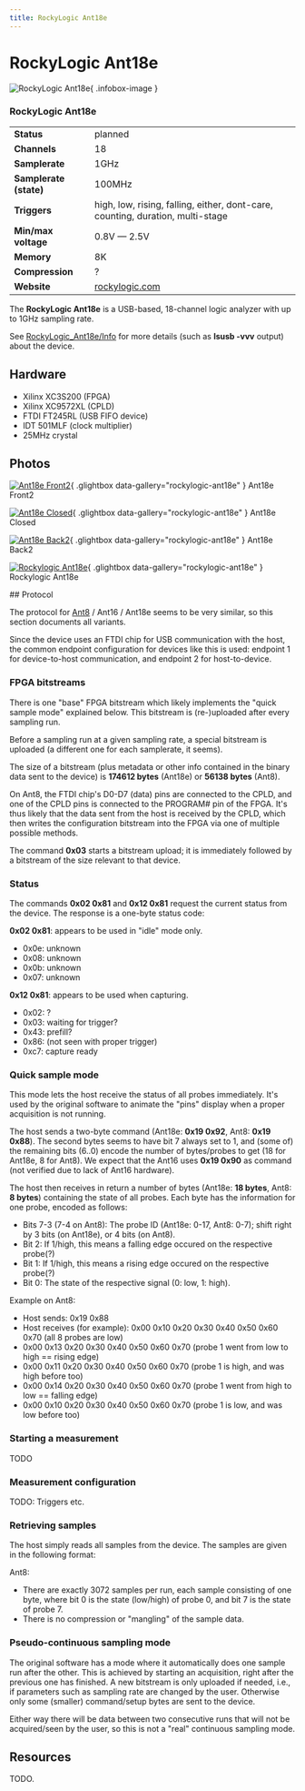 ```yaml
---
title: RockyLogic Ant18e
---
```


# RockyLogic Ant18e

<div class="infobox" markdown>

![RockyLogic Ant18e](./img/Ant18e-front2.png){ .infobox-image }

### RockyLogic Ant18e

| | |
|---|---|
| **Status** | planned |
| **Channels** | 18 |
| **Samplerate** | 1GHz |
| **Samplerate (state)** | 100MHz |
| **Triggers** | high, low, rising, falling, either, dont-care, counting, duration, multi-stage |
| **Min/max voltage** | 0.8V — 2.5V |
| **Memory** | 8K |
| **Compression** | ? |
| **Website** | [rockylogic.com](http://www.rockylogic.com/products/ant18e.html) |

</div>

The **RockyLogic Ant18e** is a USB-based, 18-channel logic analyzer with up to 1GHz sampling rate.

See [RockyLogic_Ant18e/Info](https://sigrok.org/wiki/RockyLogic_Ant18e/Info) for more details (such as **lsusb -vvv** output) about the device.

## Hardware
- Xilinx XC3S200 (FPGA)
- Xilinx XC9572XL (CPLD)
- FTDI FT245RL (USB FIFO device)
- IDT 501MLF (clock multiplier)
- 25MHz crystal

## Photos

<div class="photo-grid" markdown>

[![Ant18e Front2](./img/Ant18e-front2.png)](./img/Ant18e-front2.png "Ant18e Front2"){ .glightbox data-gallery="rockylogic-ant18e" }
<span class="caption">Ant18e Front2</span>

[![Ant18e Closed](./img/Ant18e_closed.jpg)](./img/Ant18e_closed.jpg "Ant18e Closed"){ .glightbox data-gallery="rockylogic-ant18e" }
<span class="caption">Ant18e Closed</span>

[![Ant18e Back2](./img/Ant18e-back2.png)](./img/Ant18e-back2.png "Ant18e Back2"){ .glightbox data-gallery="rockylogic-ant18e" }
<span class="caption">Ant18e Back2</span>

[![Rockylogic Ant18e](./img/RockyLogic_Ant18e.png)](./img/RockyLogic_Ant18e.png "Rockylogic Ant18e"){ .glightbox data-gallery="rockylogic-ant18e" }
<span class="caption">Rockylogic Ant18e</span>

</div>
## Protocol

The protocol for [Ant8](https://sigrok.org/wiki/RockyLogic_Ant8) / Ant16 / Ant18e seems to be very similar, so this section documents all variants.

Since the device uses an FTDI chip for USB communication with the host, the common endpoint configuration for devices like this is used: endpoint 1 for device-to-host communication, and endpoint 2 for host-to-device.

### FPGA bitstreams

There is one "base" FPGA bitstream which likely implements the "quick sample mode" explained below. This bitstream is (re-)uploaded after every sampling run.

Before a sampling run at a given sampling rate, a special bitstream is uploaded (a different one for each samplerate, it seems).

The size of a bitstream (plus metadata or other info contained in the binary data sent to the device) is **174612 bytes** (Ant18e) or **56138 bytes** (Ant8).

On Ant8, the FTDI chip's D0-D7 (data) pins are connected to the CPLD, and one of the CPLD pins is connected to the PROGRAM# pin of the FPGA. It's thus likely that the data sent from the host is received by the CPLD, which then writes the configuration bitstream into the FPGA via one of multiple possible methods.

The command **0x03** starts a bitstream upload; it is immediately followed by a bitstream of the size relevant to that device.

### Status

The commands **0x02 0x81** and **0x12 0x81** request the current status from the device. The response is a one-byte status code:

**0x02 0x81**: appears to be used in "idle" mode only.

- 0x0e: unknown
- 0x08: unknown
- 0x0b: unknown
- 0x07: unknown

**0x12 0x81**: appears to be used when capturing.

- 0x02:&#160;?
- 0x03: waiting for trigger?
- 0x43: prefill?
- 0x86: (not seen with proper trigger)
- 0xc7: capture ready
### Quick sample mode

This mode lets the host receive the status of all probes immediately. It's used by the original software to animate the "pins" display when a proper acquisition is not running.

The host sends a two-byte command (Ant18e: **0x19 0x92**, Ant8: **0x19 0x88**). The second bytes seems to have bit 7 always set to 1, and (some of) the remaining bits (6..0) encode the number of bytes/probes to get (18 for Ant18e, 8 for Ant8). We expect that the Ant16 uses **0x19 0x90** as command (not verified due to lack of Ant16 hardware).

The host then receives in return a number of bytes (Ant18e: **18 bytes**, Ant8: **8 bytes**) containing the state of all probes. Each byte has the information for one probe, encoded as follows:

- Bits 7-3 (7-4 on Ant8): The probe ID (Ant18e: 0-17, Ant8: 0-7); shift right by 3 bits (on Ant18e), or 4 bits (on Ant8).
- Bit 2: If 1/high, this means a falling edge occured on the respective probe(?)
- Bit 1: If 1/high, this means a rising edge occured on the respective probe(?)
- Bit 0: The state of the respective signal (0: low, 1: high).

Example on Ant8:

- Host sends: 0x19 0x88
- Host receives (for example):
0x00 0x10 0x20 0x30 0x40 0x50 0x60 0x70 (all 8 probes are low)
- 0x00 0x13 0x20 0x30 0x40 0x50 0x60 0x70 (probe 1 went from low to high == rising edge)
- 0x00 0x11 0x20 0x30 0x40 0x50 0x60 0x70 (probe 1 is high, and was high before too)
- 0x00 0x14 0x20 0x30 0x40 0x50 0x60 0x70 (probe 1 went from high to low == falling edge)
- 0x00 0x10 0x20 0x30 0x40 0x50 0x60 0x70 (probe 1 is low, and was low before too)
### Starting a measurement

TODO

### Measurement configuration

TODO: Triggers etc.

### Retrieving samples

The host simply reads all samples from the device. The samples are given in the following format:

Ant8:

- There are exactly 3072 samples per run, each sample consisting of one byte, where bit 0 is the state (low/high) of probe 0, and bit 7 is the state of probe 7.
- There is no compression or "mangling" of the sample data.
### Pseudo-continuous sampling mode

The original software has a mode where it automatically does one sample run after the other. This is achieved by starting an acquisition, right after the previous one has finished. A new bitstream is only uploaded if needed, i.e., if parameters such as sampling rate are changed by the user. Otherwise only some (smaller) command/setup bytes are sent to the device.

Either way there will be data between two consecutive runs that will not be acquired/seen by the user, so this is not a "real" continuous sampling mode.

## Resources

TODO.


